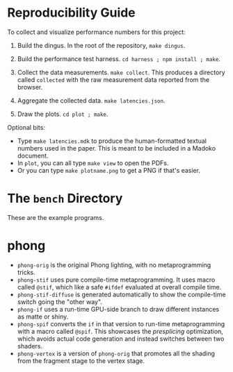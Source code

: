 Reproducibility Guide
=====================

To collect and visualize performance numbers for this project:

1. Build the dingus. In the root of the repository, `make dingus`.

2. Build the performance test harness. `cd harness ; npm install ; make`.

3. Collect the data measurements. `make collect`. This produces a directory called `collected` with the raw measurement data reported from the browser.

4. Aggregate the collected data. `make latencies.json`.

5. Draw the plots. `cd plot ; make`.

Optional bits:

- Type `make latencies.mdk` to produce the human-formatted textual numbers used in the paper. This is meant to be included in a Madoko document.
- In `plot`, you can all type `make view` to open the PDFs.
- Or you can type `make plotname.png` to get a PNG if that's easier.


The `bench` Directory
=====================

These are the example programs.

# phong

- `phong-orig` is the original Phong lighting, with no metaprogramming tricks.
- `phong-stif` uses pure compile-time metaprogramming. It uses macro called `@stif`, which like a safe `#ifdef` evaluated at overall compile time.
- `phong-stif-diffuse` is generated automatically to show the compile-time switch going the "other way".
- `phong-if` uses a run-time GPU-side branch to draw different instances as matte or shiny.
- `phong-spif` converts the `if` in that version to run-time metaprogramming with a macro called `@spif`. This showcases the *presplicing* optimization, which avoids actual code generation and instead switches between two shaders.
- `phong-vertex` is a version of `phong-orig` that promotes all the shading from the fragment stage to the vertex stage.
